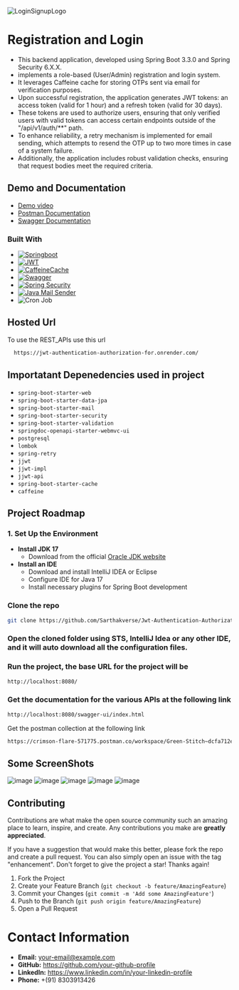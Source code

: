 ![LoginSignupLogo](https://github.com/Sarthakverse/Jwt-Authentication-Authorization-for-SpringBoot-3.3.1/assets/117356021/bf5b6453-8614-4799-8753-c10edfe815a4)

# Registration and Login
- This backend application, developed using Spring Boot 3.3.0 and Spring Security 6.X.X.
- implements a role-based (User/Admin) registration and login system.
- It leverages Caffeine cache for storing OTPs sent via email for verification purposes.
- Upon successful registration, the application generates JWT tokens: an access token (valid for 1 hour) and a refresh token (valid for 30 days).
- These tokens are used to authorize users, ensuring that only verified users with valid tokens can access certain endpoints outside of the "/api/v1/auth/**" path.
- To enhance reliability, a retry mechanism is implemented for email sending, which attempts to resend the OTP up to two more times in case of a system failure.
- Additionally, the application includes robust validation checks, ensuring that request bodies meet the required criteria.
## Demo and Documentation
- [Demo video](https://youtu.be/_5enBVGXVXs)
- [Postman Documentation](https://documenter.getpostman.com/view/29367403/2sA3XJnQvU#9e002b3b-973d-48cc-b006-28765454f76d)
- [Swagger Documentation](https://jwt-authentication-authorization-for.onrender.com/swagger-ui/index.html)
<a id="built-with"></a>
### Built With

* [![Springboot][Spring.io]][Springboot-url]
* [![JWT][JWT.io]][JWT-url]
* [![CaffeineCache](https://img.shields.io/badge/Cache-Caffeine-blue)](https://caffeine.gitbook.io)
* [![Swagger](https://img.shields.io/badge/API-Swagger-brightgreen)](https://swagger.io)
* [![Spring Security](https://img.shields.io/badge/Security-Spring-green)](https://spring.io/projects/spring-security)
* [![Java Mail Sender](https://img.shields.io/badge/Mail-Java%20Mail%20Sender-blue)](https://javaee.github.io/javamail/)
* ![Cron Job](https://img.shields.io/badge/Cron%20Job-Scheduled%20Task-orange)




## Hosted Url
To use the REST_APIs use this url
```bash
  https://jwt-authentication-authorization-for.onrender.com/
```
## Importatant Depenedencies used in project
  - `spring-boot-starter-web`
  - `spring-boot-starter-data-jpa`
  - `spring-boot-starter-mail`
  - `spring-boot-starter-security`
  - `spring-boot-starter-validation`
  - `springdoc-openapi-starter-webmvc-ui`
  - `postgresql`
  - `lombok`
  - `spring-retry`
  - `jjwt`
  - `jjwt-impl`
  - `jjwt-api`
  - `spring-boot-starter-cache`
  - `caffeine`

## Project Roadmap

### 1. Set Up the Environment
- **Install JDK 17**
  - Download from the official [Oracle JDK website](https://www.oracle.com/java/technologies/javase-jdk17-downloads.html)
- **Install an IDE**
  - Download and install IntelliJ IDEA or Eclipse
  - Configure IDE for Java 17
  - Install necessary plugins for Spring Boot development
### Clone the repo
   ```sh
   git clone https://github.com/Sarthakverse/Jwt-Authentication-Authorization-for-SpringBoot-3.3.1.git
   ```
### Open the cloned folder using STS, IntelliJ Idea or any other IDE, and it will auto download all the configuration files.
### Run the project, the base URL for the project will be
   ```sh
   http://localhost:8080/
   ```
### Get the documentation for the various APIs at the following link
   ```sh
   http://localhost:8080/swagger-ui/index.html
   ```
   Get the postman collection at the following link
   ```sh
   https://crimson-flare-571775.postman.co/workspace/Green-Stitch~dcfa712e-5f25-40e2-aedf-60b0e52bcca6/collection/24017701-6dfd191f-0f0c-46c0-a63c-d71dde765b9e?action=share&creator=24017701
   ```
## Some ScreenShots
![image](https://github.com/Sarthakverse/Jwt-Authentication-Authorization-for-SpringBoot-3.3.1/assets/117356021/41222f5a-2fde-4957-9136-a42afd5c4053)
![image](https://github.com/Sarthakverse/Jwt-Authentication-Authorization-for-SpringBoot-3.3.1/assets/117356021/e3254745-85f2-4950-a348-26be68096e1e)
![image](https://github.com/Sarthakverse/Jwt-Authentication-Authorization-for-SpringBoot-3.3.1/assets/117356021/d34badea-b925-400c-80a3-b309f6a923ef)
![image](https://github.com/Sarthakverse/Jwt-Authentication-Authorization-for-SpringBoot-3.3.1/assets/117356021/99a90f98-ad2a-4142-b169-6d06ccd2535a)
![image](https://github.com/Sarthakverse/Jwt-Authentication-Authorization-for-SpringBoot-3.3.1/assets/117356021/4ab2b123-cc23-4b4c-82ee-f762e25eea50)


<a id="contributing"></a>
## Contributing

Contributions are what make the open source community such an amazing place to learn, inspire, and create. Any contributions you make are **greatly appreciated**.

If you have a suggestion that would make this better, please fork the repo and create a pull request. You can also simply open an issue with the tag "enhancement".
Don't forget to give the project a star! Thanks again!

1. Fork the Project
2. Create your Feature Branch (`git checkout -b feature/AmazingFeature`)
3. Commit your Changes (`git commit -m 'Add some AmazingFeature'`)
4. Push to the Branch (`git push origin feature/AmazingFeature`)
5. Open a Pull Request
<h1>Contact Information</h1>
<ul class="contact-info">
<li><strong>Email:</strong> <a href="sarthak2210047@akgec.ac.in">your-email@example.com</a></li>
<li><strong>GitHub:</strong> <a href="https://github.com/Sarthakverse" target="_blank">https://github.com/your-github-profile</a></li>
<li><strong>LinkedIn:</strong> <a href="www.linkedin.com/in/sarthak-rastogi-47bb11256" target="_blank">https://www.linkedin.com/in/your-linkedin-profile</a></li>
<li><strong>Phone:</strong> +(91) 8303913426</li>
</ul>
   



[Spring.io]: https://img.shields.io/badge/Spring_Boot-F2F4F9?style=for-the-badge&logo=spring-boot
[Springboot-url]: https://spring.io/
[JWT.io]: https://img.shields.io/badge/JWT-black?style=for-the-badge&logo=JSON%20web%20tokens
[JWT-url]: https://jwt.io/











